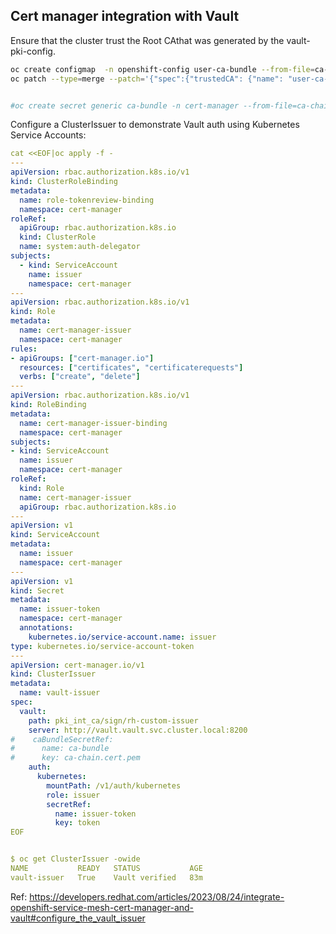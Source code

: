 
## Cert manager integration with Vault


Ensure that the cluster trust the Root CAthat was generated by the vault-pki-config.

```bash
oc create configmap  -n openshift-config user-ca-bundle --from-file=ca-bundle.crt=RH_Custom_CA.crt
oc patch --type=merge --patch='{"spec":{"trustedCA": {"name": "user-ca-bundle"}}}' Proxy cluster


#oc create secret generic ca-bundle -n cert-manager --from-file=ca-chain.cert.pem=~/clusters/cluster1/ingress.pem 
```


Configure a ClusterIssuer to demonstrate Vault auth using Kubernetes Service Accounts:

```yaml
cat <<EOF|oc apply -f -
---
apiVersion: rbac.authorization.k8s.io/v1
kind: ClusterRoleBinding
metadata:
  name: role-tokenreview-binding
  namespace: cert-manager
roleRef:
  apiGroup: rbac.authorization.k8s.io
  kind: ClusterRole
  name: system:auth-delegator
subjects:
  - kind: ServiceAccount
    name: issuer
    namespace: cert-manager
---
apiVersion: rbac.authorization.k8s.io/v1
kind: Role
metadata:
  name: cert-manager-issuer
  namespace: cert-manager
rules:
- apiGroups: ["cert-manager.io"]
  resources: ["certificates", "certificaterequests"]
  verbs: ["create", "delete"]
---
apiVersion: rbac.authorization.k8s.io/v1
kind: RoleBinding
metadata:
  name: cert-manager-issuer-binding
  namespace: cert-manager
subjects:
- kind: ServiceAccount
  name: issuer
  namespace: cert-manager
roleRef:
  kind: Role
  name: cert-manager-issuer
  apiGroup: rbac.authorization.k8s.io
---
apiVersion: v1
kind: ServiceAccount
metadata:
  name: issuer
  namespace: cert-manager
---
apiVersion: v1
kind: Secret
metadata:
  name: issuer-token
  namespace: cert-manager
  annotations:
    kubernetes.io/service-account.name: issuer
type: kubernetes.io/service-account-token
---
apiVersion: cert-manager.io/v1
kind: ClusterIssuer
metadata:
  name: vault-issuer
spec:
  vault:
    path: pki_int_ca/sign/rh-custom-issuer
    server: http://vault.vault.svc.cluster.local:8200
#    caBundleSecretRef: 
#      name: ca-bundle
#      key: ca-chain.cert.pem
    auth:
      kubernetes:
        mountPath: /v1/auth/kubernetes
        role: issuer
        secretRef:
          name: issuer-token
          key: token
EOF


$ oc get ClusterIssuer -owide
NAME           READY   STATUS           AGE
vault-issuer   True    Vault verified   83m
```

Ref: https://developers.redhat.com/articles/2023/08/24/integrate-openshift-service-mesh-cert-manager-and-vault#configure_the_vault_issuer

